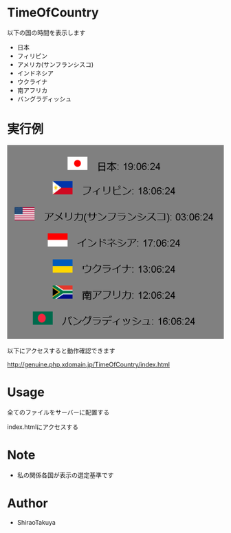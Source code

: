 # TimeOfCountry

以下の国の時間を表示します
* 日本
* フィリピン
* アメリカ(サンフランシスコ)
* インドネシア
* ウクライナ
* 南アフリカ
* バングラディッシュ

# 実行例

![demo](https://raw.githubusercontent.com/ShiraoTakuya/TimeOfCountry/main/cap1.PNG)

以下にアクセスすると動作確認できます

http://genuine.php.xdomain.jp/TimeOfCountry/index.html

# Usage

全てのファイルをサーバーに配置する

index.htmlにアクセスする
 
# Note
 
* 私の関係各国が表示の選定基準です

# Author
  
* ShiraoTakuya
